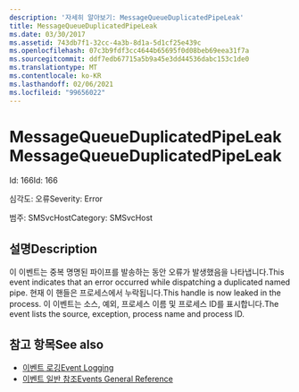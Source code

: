 ```yaml
---
description: '자세히 알아보기: MessageQueueDuplicatedPipeLeak'
title: MessageQueueDuplicatedPipeLeak
ms.date: 03/30/2017
ms.assetid: 743db7f1-32cc-4a3b-8d1a-5d1cf25e439c
ms.openlocfilehash: 07c3b9fdf3cc4644b65695f0d08beb69eea31f7a
ms.sourcegitcommit: ddf7edb67715a5b9a45e3dd44536dabc153c1de0
ms.translationtype: MT
ms.contentlocale: ko-KR
ms.lasthandoff: 02/06/2021
ms.locfileid: "99656022"
---
```

# <a name="messagequeueduplicatedpipeleak"></a><span data-ttu-id="26210-103">MessageQueueDuplicatedPipeLeak</span><span class="sxs-lookup"><span data-stu-id="26210-103">MessageQueueDuplicatedPipeLeak</span></span>

<span data-ttu-id="26210-104">Id: 166</span><span class="sxs-lookup"><span data-stu-id="26210-104">Id: 166</span></span>  
  
 <span data-ttu-id="26210-105">심각도: 오류</span><span class="sxs-lookup"><span data-stu-id="26210-105">Severity: Error</span></span>  
  
 <span data-ttu-id="26210-106">범주: SMSvcHost</span><span class="sxs-lookup"><span data-stu-id="26210-106">Category: SMSvcHost</span></span>  
  
## <a name="description"></a><span data-ttu-id="26210-107">설명</span><span class="sxs-lookup"><span data-stu-id="26210-107">Description</span></span>  

 <span data-ttu-id="26210-108">이 이벤트는 중복 명명된 파이프를 발송하는 동안 오류가 발생했음을 나타냅니다.</span><span class="sxs-lookup"><span data-stu-id="26210-108">This event indicates that an error occurred while dispatching a duplicated named pipe.</span></span> <span data-ttu-id="26210-109">현재 이 핸들은 프로세스에서 누락됩니다.</span><span class="sxs-lookup"><span data-stu-id="26210-109">This handle is now leaked in the process.</span></span> <span data-ttu-id="26210-110">이 이벤트는 소스, 예외, 프로세스 이름 및 프로세스 ID를 표시합니다.</span><span class="sxs-lookup"><span data-stu-id="26210-110">The event lists the source, exception, process name and process ID.</span></span>  
  
## <a name="see-also"></a><span data-ttu-id="26210-111">참고 항목</span><span class="sxs-lookup"><span data-stu-id="26210-111">See also</span></span>

- [<span data-ttu-id="26210-112">이벤트 로깅</span><span class="sxs-lookup"><span data-stu-id="26210-112">Event Logging</span></span>](index.md)
- [<span data-ttu-id="26210-113">이벤트 일반 참조</span><span class="sxs-lookup"><span data-stu-id="26210-113">Events General Reference</span></span>](events-general-reference.md)
